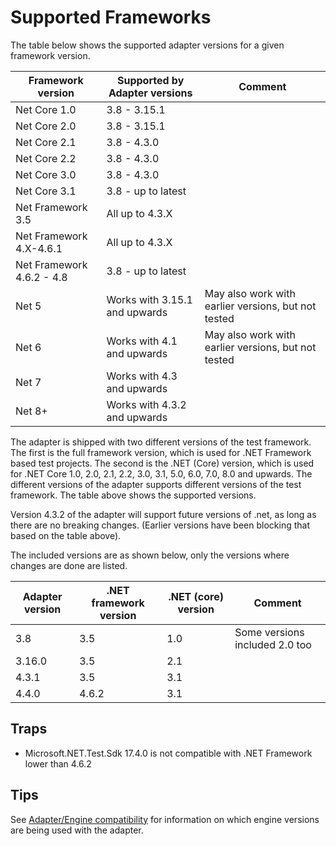 # Supported Frameworks

The table below shows the supported adapter versions for a given framework version.

|Framework version|Supported by Adapter versions|Comment|
|---|---|---|
|Net Core 1.0|3.8 - 3.15.1||
|Net Core 2.0|3.8 - 3.15.1||
|Net Core 2.1|3.8 - 4.3.0||
|Net Core 2.2|3.8 - 4.3.0||
|Net Core 3.0|3.8 - 4.3.0||
|Net Core 3.1|3.8 - up to latest ||
|Net Framework 3.5|All up to 4.3.X||
|Net Framework 4.X-4.6.1|All up to 4.3.X||
|Net Framework 4.6.2 - 4.8|3.8 - up to latest ||
|Net 5|Works with 3.15.1 and upwards|May also work with earlier versions, but not tested|
|Net 6|Works with 4.1 and upwards|May also work with earlier versions, but not tested|
|Net 7|Works with 4.3 and upwards||
|Net 8+|Works with 4.3.2 and upwards||

The adapter is shipped with two different versions of the test framework. The first is the full framework version, which
is used for .NET Framework based test projects.  The second is the .NET (Core)  version, which is used for .NET Core
1.0, 2.0, 2.1, 2.2, 3.0, 3.1, 5.0, 6.0, 7.0, 8.0 and upwards.  The different versions of the adapter supports different
versions of the test framework.  The table above shows the supported versions.

Version 4.3.2 of the adapter will support future versions of .net, as long as there are no breaking changes.  (Earlier
versions have been blocking that based on the table above).

The included versions are as shown below, only the versions where changes are done are listed.

| Adapter version | .NET framework version | .NET (core) version | Comment |
|---|---|---|---|
| 3.8 | 3.5 | 1.0 | Some versions included 2.0 too |
| 3.16.0 | 3.5 | 2.1 | |
|4.3.1|3.5|3.1||
|4.4.0|4.6.2|3.1||

## Traps

* Microsoft.NET.Test.Sdk 17.4.0 is not compatible with .NET Framework lower than 4.6.2

## Tips

See [Adapter/Engine compatibility](Adapter-Engine-Compatibility.md) for information on which engine versions are being
used with the adapter.
